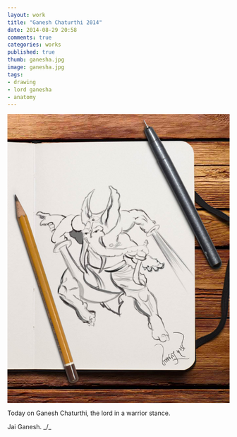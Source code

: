 ```yaml
---
layout: work
title: "Ganesh Chaturthi 2014"
date: 2014-08-29 20:58
comments: true
categories: works
published: true
thumb: ganesha.jpg
image: ganesha.jpg
tags:
- drawing
- lord ganesha
- anatomy
---
```

<img src="/images/works/ganesha.jpg" align="middle"/>

Today on Ganesh Chaturthi, the lord in a warrior stance.

Jai Ganesh. _/\_